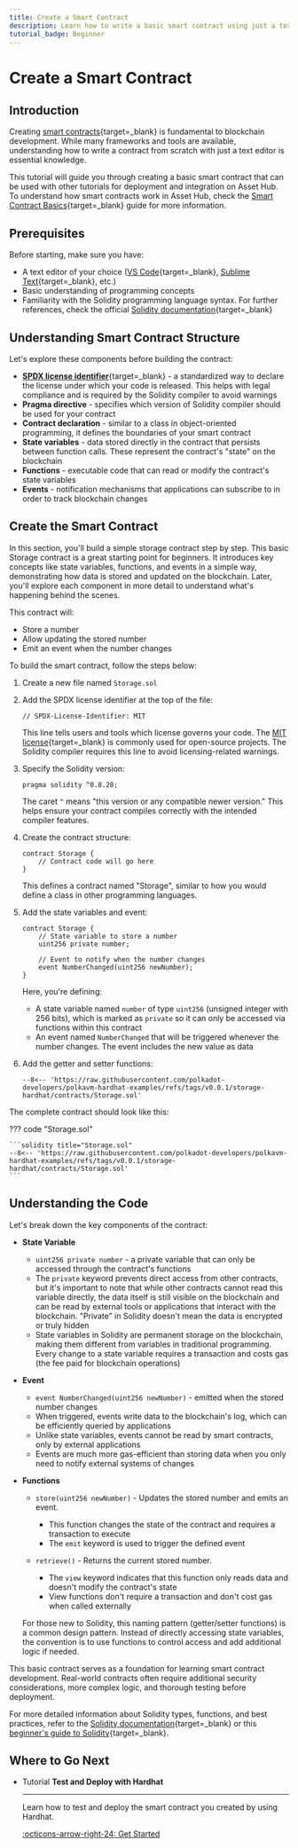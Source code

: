 ```yaml
---
title: Create a Smart Contract
description: Learn how to write a basic smart contract using just a text editor. This guide covers creating and preparing a contract for deployment on Asset Hub.
tutorial_badge: Beginner
---
```


# Create a Smart Contract

## Introduction

Creating [smart contracts](/develop/smart-contracts/overview/){target=\_blank} is fundamental to blockchain development. While many frameworks and tools are available, understanding how to write a contract from scratch with just a text editor is essential knowledge.

This tutorial will guide you through creating a basic smart contract that can be used with other tutorials for deployment and integration on Asset Hub. To understand how smart contracts work in Asset Hub, check the [Smart Contract Basics](/polkadot-protocol/smart-contract-basics/){target=\_blank} guide for more information.

## Prerequisites

Before starting, make sure you have:

- A text editor of your choice ([VS Code](https://code.visualstudio.com/){target=\_blank}, [Sublime Text](https://www.sublimetext.com/){target=\_blank}, etc.)
- Basic understanding of programming concepts
- Familiarity with the Solidity programming language syntax. For further references, check the official [Solidity documentation](https://docs.soliditylang.org/en/latest/){target=\_blank}

## Understanding Smart Contract Structure

Let's explore these components before building the contract:

- [**SPDX license identifier**](https://docs.soliditylang.org/en/v0.6.8/layout-of-source-files.html){target=\_blank} - a standardized way to declare the license under which your code is released. This helps with legal compliance and is required by the Solidity compiler to avoid warnings
- **Pragma directive** - specifies which version of Solidity compiler should be used for your contract
- **Contract declaration** - similar to a class in object-oriented programming, it defines the boundaries of your smart contract
- **State variables** - data stored directly in the contract that persists between function calls. These represent the contract's "state" on the blockchain
- **Functions** - executable code that can read or modify the contract's state variables
- **Events** - notification mechanisms that applications can subscribe to in order to track blockchain changes

## Create the Smart Contract

In this section, you'll build a simple storage contract step by step. This basic Storage contract is a great starting point for beginners. It introduces key concepts like state variables, functions, and events in a simple way, demonstrating how data is stored and updated on the blockchain. Later, you'll explore each component in more detail to understand what's happening behind the scenes.

This contract will:

- Store a number
- Allow updating the stored number
- Emit an event when the number changes

To build the smart contract, follow the steps below:

1. Create a new file named `Storage.sol`

2. Add the SPDX license identifier at the top of the file:

    ```solidity
    // SPDX-License-Identifier: MIT
    ```

    This line tells users and tools which license governs your code. The [MIT license](https://opensource.org/license/mit){target=\_blank} is commonly used for open-source projects. The Solidity compiler requires this line to avoid licensing-related warnings.

3. Specify the Solidity version:

    ```solidity
    pragma solidity ^0.8.28;
    ```

    The caret `^` means "this version or any compatible newer version." This helps ensure your contract compiles correctly with the intended compiler features.

4. Create the contract structure:

    ```solidity
    contract Storage {
        // Contract code will go here
    }
    ```

    This defines a contract named "Storage", similar to how you would define a class in other programming languages.

5. Add the state variables and event:

    ```solidity
    contract Storage {
        // State variable to store a number
        uint256 private number;
        
        // Event to notify when the number changes
        event NumberChanged(uint256 newNumber);
    }
    ```

    Here, you're defining:

    - A state variable named `number` of type `uint256` (unsigned integer with 256 bits), which is marked as `private` so it can only be accessed via functions within this contract
    - An event named `NumberChanged` that will be triggered whenever the number changes. The event includes the new value as data

6. Add the getter and setter functions:

    ```solidity
    --8<-- 'https://raw.githubusercontent.com/polkadot-developers/polkavm-hardhat-examples/refs/tags/v0.0.1/storage-hardhat/contracts/Storage.sol'
    ```

The complete contract should look like this:

??? code "Storage.sol"

    ```solidity title="Storage.sol"
    --8<-- 'https://raw.githubusercontent.com/polkadot-developers/polkavm-hardhat-examples/refs/tags/v0.0.1/storage-hardhat/contracts/Storage.sol'
    ```

## Understanding the Code

Let's break down the key components of the contract:

- **State Variable**

    - `uint256 private number` - a private variable that can only be accessed through the contract's functions
    - The `private` keyword prevents direct access from other contracts, but it's important to note that while other contracts cannot read this variable directly, the data itself is still visible on the blockchain and can be read by external tools or applications that interact with the blockchain. "Private" in Solidity doesn't mean the data is encrypted or truly hidden
    - State variables in Solidity are permanent storage on the blockchain, making them different from variables in traditional programming. Every change to a state variable requires a transaction and costs gas (the fee paid for blockchain operations)

- **Event**

    - `event NumberChanged(uint256 newNumber)` - emitted when the stored number changes
    - When triggered, events write data to the blockchain's log, which can be efficiently queried by applications
    - Unlike state variables, events cannot be read by smart contracts, only by external applications
    - Events are much more gas-efficient than storing data when you only need to notify external systems of changes

- **Functions**

    - `store(uint256 newNumber)` - Updates the stored number and emits an event.
        - This function changes the state of the contract and requires a transaction to execute
        - The `emit` keyword is used to trigger the defined event

    - `retrieve()` - Returns the current stored number.
        - The `view` keyword indicates that this function only reads data and doesn't modify the contract's state
        - View functions don't require a transaction and don't cost gas when called externally

    For those new to Solidity, this naming pattern (getter/setter functions) is a common design pattern. Instead of directly accessing state variables, the convention is to use functions to control access and add additional logic if needed.

This basic contract serves as a foundation for learning smart contract development. Real-world contracts often require additional security considerations, more complex logic, and thorough testing before deployment.

For more detailed information about Solidity types, functions, and best practices, refer to the [Solidity documentation](https://docs.soliditylang.org/en/latest/){target=\_blank} or this [beginner's guide to Solidity](https://www.tutorialspoint.com/solidity/index.htm){target=\_blank}.

## Where to Go Next


<div class="grid cards" markdown>

-   <span class="badge tutorial">Tutorial</span> __Test and Deploy with Hardhat__

    ---

    Learn how to test and deploy the smart contract you created by using Hardhat.

    [:octicons-arrow-right-24: Get Started](/tutorials/smart-contracts/launch-your-first-project/test-and-deploy-with-hardhat/)

</div>
